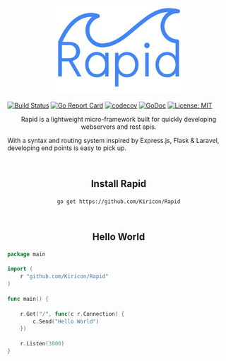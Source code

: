 <p align="center">
    <img src="https://github.com/Kiricon/Rapid/blob/master/demo/public/imgs/logo.png?raw=true" height="200" />
</p>

[![Build Status](https://travis-ci.org/Kiricon/Rapid.svg?branch=master)](https://travis-ci.org/Kiricon/Rapid)
[![Go Report Card](https://goreportcard.com/badge/github.com/Kiricon/Rapid)](https://goreportcard.com/report/github.com/Kiricon/Rapid)
[![codecov](https://codecov.io/gh/Kiricon/Rapid/branch/master/graph/badge.svg)](https://codecov.io/gh/Kiricon/Rapid)
[![GoDoc](https://godoc.org/github.com/gin-gonic/gin?status.svg)](https://godoc.org/github.com/Kiricon/Rapid)
[![License: MIT](https://img.shields.io/badge/License-MIT-yellow.svg)](https://opensource.org/licenses/MIT)

<p align="center">
Rapid is a lightweight micro-framework built for quickly developing webservers and rest apis.<br/>

With a syntax and routing system inspired by Express.js, Flask & Laravel, developing end points is easy to pick up. 
</p>

<br/>

<h2 align="center">Install Rapid</h2>
<p align="center">
<code align="center">go get https://github.com/Kiricon/Rapid</code>
</p>

<br/>
<h2 align="center">Hello World</h2>

```Go
package main

import (
	r "github.com/Kiricon/Rapid"
)

func main() {

    r.Get("/", func(c r.Connection) {
        c.Send("Hello World")
    })

	r.Listen(3000)
}
```
